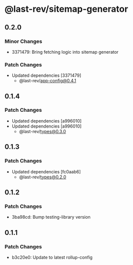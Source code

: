 # @last-rev/sitemap-generator

## 0.2.0

### Minor Changes

- 3371479: Bring fetching logic into sitemap generator

### Patch Changes

- Updated dependencies [3371479]
  - @last-rev/app-config@0.4.1

## 0.1.4

### Patch Changes

- Updated dependencies [a996010]
- Updated dependencies [a996010]
  - @last-rev/types@0.3.0

## 0.1.3

### Patch Changes

- Updated dependencies [fc0aab6]
  - @last-rev/types@0.2.0

## 0.1.2

### Patch Changes

- 3ba98cd: Bump testing-library version

## 0.1.1

### Patch Changes

- b3c20e0: Update to latest rollup-config

